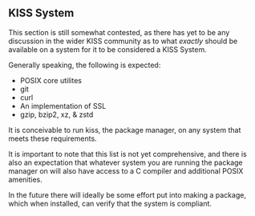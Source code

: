 ## KISS System

This section is still somewhat contested, as there has yet to
be any discussion in the wider KISS community as to what
*exactly* should be available on a system for it to be
considered a KISS System.

Generally speaking, the following is expected:

* POSIX core utilites
* git
* curl
* An implementation of SSL
* gzip, bzip2, xz, & zstd

It is conceivable to run kiss, the package manager, on any system
that meets these requirements.

It is important to note that this list is not yet comprehensive, and
there is also an expectation that whatever system you are running
the package manager on will also have access to a C compiler and
additional POSIX amenities.

In the future there will ideally be some effort put into making
a package, which when installed, can verify that the system is
compliant.
